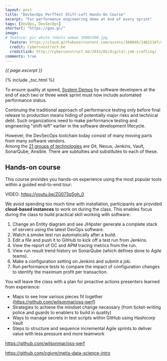 ```yaml
---
layout: post
title: "DevSecOps PerfTest Shift-Left Hands-On Course"
excerpt: "For performance engineering demo at end of every sprint"
tags: [DevOps, DevSecOps]
shorturl: "https://goo.gl/"
image:
# feature: pic white robots woman 1900x500.jpg
  feature: https://cloud.githubusercontent.com/assets/300046/14622167/45abd918-0585-11e6-8537-a58e0b55e3ec.jpg
  credit: Cyberconstruct.be
  creditlink: http://cyberconstruct.be/2015/02/digital-job-crafting/
comments: true
---
```

<i>{{ page.excerpt }}</i>

{% include _toc.html %}

To ensure quality at speed, <a target="_blank" href="http://www.scaledagileframework.com/system-demo/">System Demos</a> by software developers at the end of each two or three week sprint
must now include automated performance status.

Continuing the traditional approach of performance testing only before final release to production
means hiding of potentially major risks and technical debt.
Such organizations need to make performance testing and engineering "shift-left" earlier in the software development lifecycle.

However, the DevSecOps toolchain today consist of many moving parts from many software vendors.  
Among the <a target="_blank" href="https://wilsonmar.github.io/ci-cd">
21 groups of technologies</a> are Git, Nexus, Jenkins, Vault, SonarQube, Ansible. There are subtulties and substitutes to each of these.

## Hands-on course

This course provides you hands-on experience using the most popular tools within a guided end-to-end tour:

   <amp-youtube data-videoid="ZG073qSgh_0" layout="responsive" width="480" height="270"></amp-youtube>
   VIDEO: https://youtu.be/ZG073qSgh_0

We avoid spending too much time with installation, participants are provided <strong>cloud-based instances</strong> to work on during the class. This enables focus during the class to build practical skill working with software:

1. Change an Entity diagram and see JHipster generate a complete stack of servers using the latest DevOps software.
2. Watch a smoke test run automatically after a build.
3. Edit a file and push it to GitHub to kick off a test run from Jenkins.
4. View the report of GC and APM tracing metrics from the run.
5. View run result trend history on SonarQube (which defines done to Agile teams).
6. Make a configuration setting on Jenkins and submit a job.
7. Run performance tests to compare the impact of configuration changes to identify the maximum profit per transaction.

You will leave the class with a plan for proactive actions presenters learned from experience:

- Maps to see how various pieces fit together (https://github.com/wilsonmar/oss-perf)
- Strategies to achieve the mindset change necessary (from ticket-writing police and guards to enablers to build in quality)
- Ways to manage secrets in test scripts within GitHub using Hashicorp Vault
- Steps to structure and sequence incremental Agile sprints to deliver value with less pressure and more teamwork


https://github.com/wilsonmar/oss-perf

https://github.com/cgivre/metis-data-science-intro

